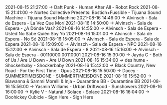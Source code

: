2021-08-15 21:27:00 -> Daft Punk - Human After All - Robot Rock
2021-08-15 21:41:00 -> Nortec Collective Presents: Bostich+Fussible - Tijuana Sound Machine - Tijuana Sound Machine
2021-08-16 14:46:00 -> Alvinsch - Sala de Espera - La Vez Que Morí
2021-08-16 14:50:00 -> Alvinsch - Sala de Espera - ¿A Dónde Vas?
2021-08-16 14:55:00 -> Alvinsch - Sala de Espera - Usted No Sabe Quién Soy Yo
2021-08-16 15:01:00 -> Alvinsch - Sala de Espera - No Sé
2021-08-16 15:05:00 -> Alvinsch - Sala de Espera - Sala de Espera
2021-08-16 15:09:00 -> Alvinsch - Sala de Espera - NPC
2021-08-16 15:12:00 -> Alvinsch - Sala de Espera - 8
2021-08-16 15:16:00 -> Alvinsch - Sala de Espera - 00110000 00110001
2021-08-16 15:30:00 -> Jayda G - Both of Us / Are U Down - Are U Down
2021-08-16 15:34:00 -> des hume - Shockerbaby - Shockerbaby
2021-08-16 15:42:00 -> Black Country, New Road - For the First Time - Opus
2021-08-16 15:50:00 -> Dacey - SUMMERTIMEISDONE - SUMMERTIMEISDONE
2021-08-16 15:52:00 -> Biawanna & Sammi Morelli & Inja - Quarantine BB - Quarantine BB
2021-08-16 15:56:00 -> Yasmin Williams - Urban Driftwood - Sunshowers
2021-08-16 16:00:00 -> Kylie V - Natural / Solace - Solace
2021-08-16 16:04:00 -> Doohickey Cubicle - Sign Here - Sign Here
